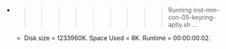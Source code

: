 * >>>>>>>>> Running inst-min-con-05-keyring-aptly.sh ...
  * Disk size = 1233960K. Space Used = 8K. Runtime = 00:00:00:02.
